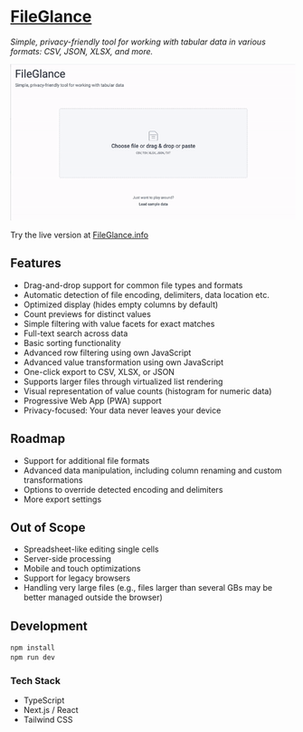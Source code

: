 # [FileGlance](https://www.fileglance.info/)

<p align="center">

_Simple, privacy-friendly tool for working with tabular data in various formats: CSV, JSON, XLSX, and more._

![Screen Recording](./recoding.gif)

</p>

Try the live version at [FileGlance.info](https://www.fileglance.info/)

## Features

- Drag-and-drop support for common file types and formats
- Automatic detection of file encoding, delimiters, data location etc.
- Optimized display (hides empty columns by default)
- Count previews for distinct values
- Simple filtering with value facets for exact matches
- Full-text search across data
- Basic sorting functionality
- Advanced row filtering using own JavaScript
- Advanced value transformation using own JavaScript
- One-click export to CSV, XLSX, or JSON
- Supports larger files through virtualized list rendering
- Visual representation of value counts (histogram for numeric data)
- Progressive Web App (PWA) support
- Privacy-focused: Your data never leaves your device

## Roadmap

- Support for additional file formats
- Advanced data manipulation, including column renaming and custom transformations
- Options to override detected encoding and delimiters
- More export settings

## Out of Scope

- Spreadsheet-like editing single cells
- Server-side processing
- Mobile and touch optimizations
- Support for legacy browsers
- Handling very large files (e.g., files larger than several GBs may be better managed outside the browser)

## Development

```bash
npm install
npm run dev
```

### Tech Stack

- TypeScript
- Next.js / React
- Tailwind CSS
